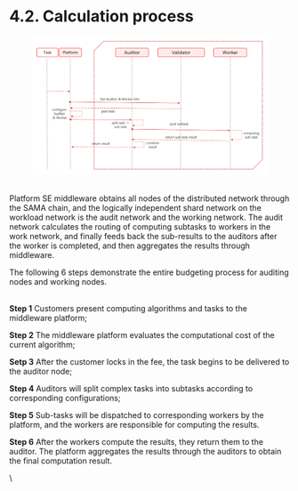 # 4.2. Calculation process



<figure><img src="../.gitbook/assets/图片4.png" alt=""><figcaption></figcaption></figure>

\
Platform SE middleware obtains all nodes of the distributed network through the SAMA chain, and the logically independent shard network on the workload network is the audit network and the working network. The audit network calculates the routing of computing subtasks to workers in the work network, and finally feeds back the sub-results to the auditors after the worker is completed, and then aggregates the results through middleware.

The following 6 steps demonstrate the entire budgeting process for auditing nodes and working nodes.

\
**Step 1**   Customers present computing algorithms and tasks to the middleware platform;

**Step 2**    The middleware platform evaluates the computational cost of the current algorithm;

**Setp 3**    After the customer locks in the fee, the task begins to be delivered to the auditor node;

**Step 4**    Auditors will split complex tasks into subtasks according to corresponding configurations;

**Step 5**   Sub-tasks will be dispatched to corresponding workers by the platform, and the workers are responsible for computing the results.

**Step 6**    After the workers compute the results, they return them to the auditor. The platform aggregates the results through the auditors to obtain the final computation result.

\
